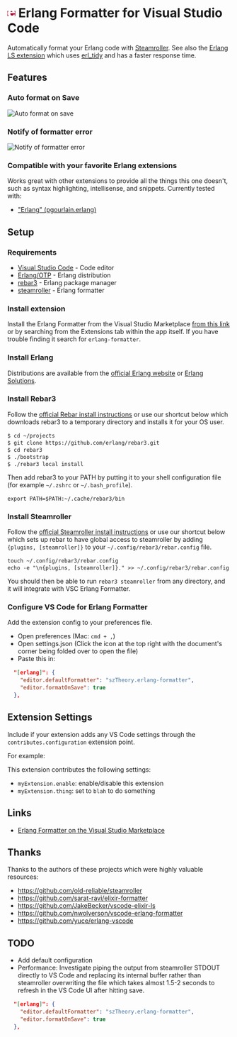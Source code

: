 # <img src="images/erlang.png" width="18"> Erlang Formatter for Visual Studio Code

Automatically format your Erlang code with [Steamroller](https://github.com/old-reliable/steamroller). See also the [Erlang LS extension](https://marketplace.visualstudio.com/items?itemName=erlang-ls.erlang-ls) which uses [erl_tidy](https://github.com/tsloughter/erl_tidy) and has a faster response time.

## Features

### Auto format on Save

![Auto format on save](https://user-images.githubusercontent.com/28652/72016514-d37fc400-325b-11ea-8a88-29608d198860.gif)

### Notify of formatter error

![Notify of formatter error](https://user-images.githubusercontent.com/28652/72013240-6a954d80-3255-11ea-8f49-524ebafdc489.png)

### Compatible with your favorite Erlang extensions

Works great with other extensions to provide all the things this one doesn't, such as syntax highlighting, intellisense, and snippets. Currently tested with:

- ["Erlang" (pgourlain.erlang)](https://marketplace.visualstudio.com/items?itemName=pgourlain.erlang)

## Setup

### Requirements

- [Visual Studio Code](https://code.visualstudio.com/) - Code editor
- [Erlang/OTP](https://www.erlang-solutions.com/resources/download.html) - Erlang distribution
- [rebar3](https://www.rebar3.org/) - Erlang package manager
- [steamroller](https://github.com/old-reliable/steamroller) - Erlang formatter

### Install extension

Install the Erlang Formatter from the Visual Studio Marketplace [from this link](https://marketplace.visualstudio.com/items?itemName=szTheory.erlang-formatter) or by searching from the Extensions tab within the app itself. If you have trouble finding it search for `erlang-formatter`.

### Install Erlang

Distributions are available from the [official Erlang website](https://www.erlang.org/downloads) or [Erlang Solutions](https://www.erlang-solutions.com/resources/download.html).

### Install Rebar3

Follow the [official Rebar install instructions](https://www.rebar3.org/docs/getting-started) or use our shortcut below which downloads rebar3 to a temporary directory and installs it for your OS user.

    $ cd ~/projects
    $ git clone https://github.com/erlang/rebar3.git
    $ cd rebar3
    $ ./bootstrap
    $ ./rebar3 local install

Then add rebar3 to your PATH by putting it to your shell configuration file (for example `~/.zshrc` or `~/.bash_profile`).

    export PATH=$PATH:~/.cache/rebar3/bin

### Install Steamroller

Follow the [official Steamroller install instructions](https://github.com/old-reliable/steamroller) or use our shortcut below which sets up rebar to have global access to steamroller by adding `{plugins, [steamroller]}` to your `~/.config/rebar3/rebar.config` file.

    touch ~/.config/rebar3/rebar.config
    echo -e "\n{plugins, [steamroller]}." >> ~/.config/rebar3/rebar.config

You should then be able to run `rebar3 steamroller` from any directory, and it will integrate with VSC Erlang Formatter.

### Configure VS Code for Erlang Formatter

Add the extension config to your preferences file.

- Open preferences (Mac: `cmd + ,`)
- Open settings.json (Click the icon at the top right with the document's corner being folded over to open the file)
- Paste this in:

```json
  "[erlang]": {
    "editor.defaultFormatter": "szTheory.erlang-formatter",
    "editor.formatOnSave": true
  },
```

## Extension Settings

Include if your extension adds any VS Code settings through the `contributes.configuration` extension point.

For example:

This extension contributes the following settings:

- `myExtension.enable`: enable/disable this extension
- `myExtension.thing`: set to `blah` to do something

## Links

- [Erlang Formatter on the Visual Studio Marketplace](https://marketplace.visualstudio.com/items?itemName=szTheory.erlang-formatter)

## Thanks

Thanks to the authors of these projects which were highly valuable resources:

- https://github.com/old-reliable/steamroller
- https://github.com/sarat-ravi/elixir-formatter
- https://github.com/JakeBecker/vscode-elixir-ls
- https://github.com/nwolverson/vscode-erlang-formatter
- https://github.com/yuce/erlang-vscode

## TODO

- Add default configuration
- Performance: Investigate piping the output from steamroller STDOUT directly to VS Code and replacing its internal buffer rather than steamroller overwriting the file which takes almost 1.5-2 seconds to refresh in the VS Code UI after hitting save.

```json
  "[erlang]": {
    "editor.defaultFormatter": "szTheory.erlang-formatter",
    "editor.formatOnSave": true
  },
```
